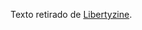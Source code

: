 Texto retirado de [Libertyzine](https://libertyzine.blogspot.com.br/2007/02/anlise-de-classe-marxista-e-austraca.html).